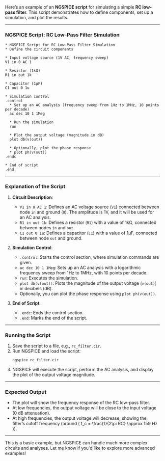 Here’s an example of an **NGSPICE script** for simulating a simple **RC low-pass filter**. This script demonstrates how to define components, set up a simulation, and plot the results.

---

### NGSPICE Script: RC Low-Pass Filter Simulation

```plaintext
* NGSPICE Script for RC Low-Pass Filter Simulation
* Define the circuit components

* Input voltage source (1V AC, frequency sweep)
V1 in 0 AC 1

* Resistor (1kΩ)
R1 in out 1k

* Capacitor (1µF)
C1 out 0 1u

* Simulation control
.control
  * Set up an AC analysis (frequency sweep from 1Hz to 1MHz, 10 points per decade)
  ac dec 10 1 1Meg

  * Run the simulation
  run

  * Plot the output voltage (magnitude in dB)
  plot db(v(out))

  * Optionally, plot the phase response
  * plot ph(v(out))
.endc

* End of script
.end
```

---

### Explanation of the Script

1. **Circuit Description**:
   - `V1 in 0 AC 1`: Defines an AC voltage source (`V1`) connected between node `in` and ground (`0`). The amplitude is 1V, and it will be used for an AC analysis.
   - `R1 in out 1k`: Defines a resistor (`R1`) with a value of 1kΩ, connected between nodes `in` and `out`.
   - `C1 out 0 1u`: Defines a capacitor (`C1`) with a value of 1µF, connected between node `out` and ground.

2. **Simulation Control**:
   - `.control`: Starts the control section, where simulation commands are given.
   - `ac dec 10 1 1Meg`: Sets up an AC analysis with a logarithmic frequency sweep from 1Hz to 1MHz, with 10 points per decade.
   - `run`: Executes the simulation.
   - `plot db(v(out))`: Plots the magnitude of the output voltage (`v(out)`) in decibels (dB).
   - Optionally, you can plot the phase response using `plot ph(v(out))`.

3. **End of Script**:
   - `.endc`: Ends the control section.
   - `.end`: Marks the end of the script.

---

### Running the Script

1. Save the script to a file, e.g., `rc_filter.cir`.
2. Run NGSPICE and load the script:
   ```bash
   ngspice rc_filter.cir
   ```
3. NGSPICE will execute the script, perform the AC analysis, and display the plot of the output voltage magnitude.

---

### Expected Output
- The plot will show the frequency response of the RC low-pass filter.
- At low frequencies, the output voltage will be close to the input voltage (0 dB attenuation).
- At high frequencies, the output voltage will decrease, showing the filter’s cutoff frequency (around \( f_c = \frac{1}{2\pi RC} \approx 159 Hz \)).

---

This is a basic example, but NGSPICE can handle much more complex circuits and analyses. Let me know if you'd like to explore more advanced examples!
